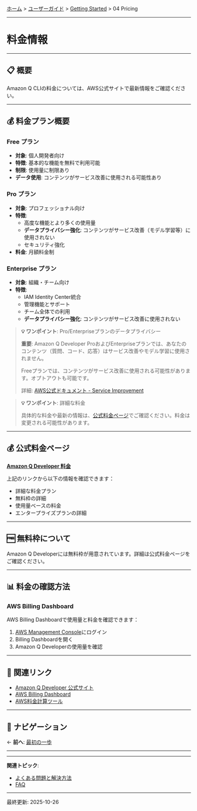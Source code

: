 [ホーム](../../README.md) > [ユーザーガイド](../README.md) > [Getting Started](README.md) > 04 Pricing

---

# 料金情報


---

## 📋 概要

Amazon Q CLIの料金については、AWS公式サイトで最新情報をご確認ください。

---

## 💰 料金プラン概要

### Free プラン
- **対象**: 個人開発者向け
- **特徴**: 基本的な機能を無料で利用可能
- **制限**: 使用量に制限あり
- **データ使用**: コンテンツがサービス改善に使用される可能性あり

### Pro プラン
- **対象**: プロフェッショナル向け
- **特徴**: 
  - 高度な機能とより多くの使用量
  - **データプライバシー強化**: コンテンツがサービス改善（モデル学習等）に使用されない
  - セキュリティ強化
- **料金**: 月額料金制

### Enterprise プラン
- **対象**: 組織・チーム向け
- **特徴**: 
  - IAM Identity Center統合
  - 管理機能とサポート
  - チーム全体での利用
  - **データプライバシー強化**: コンテンツがサービス改善に使用されない

> **💡 ワンポイント**: Pro/Enterpriseプランのデータプライバシー
> 
> **重要**: Amazon Q Developer ProおよびEnterpriseプランでは、あなたのコンテンツ（質問、コード、応答）はサービス改善やモデル学習に使用されません。
> 
> Freeプランでは、コンテンツがサービス改善に使用される可能性があります。オプトアウトも可能です。
> 
> 詳細: [AWS公式ドキュメント - Service Improvement](https://docs.aws.amazon.com/amazonq/latest/qdeveloper-ug/service-improvement.html)

> **💡 ワンポイント**: 詳細な料金
> 
> 具体的な料金や最新の情報は、[公式料金ページ](https://aws.amazon.com/q/developer/pricing/)でご確認ください。料金は変更される可能性があります。

---

## 💰 公式料金ページ

**[Amazon Q Developer 料金](https://aws.amazon.com/q/developer/pricing/)**

上記のリンクから以下の情報を確認できます：
- 詳細な料金プラン
- 無料枠の詳細
- 使用量ベースの料金
- エンタープライズプランの詳細

---

## 🆓 無料枠について

Amazon Q Developerには無料枠が用意されています。詳細は公式料金ページをご確認ください。

---

## 📊 料金の確認方法

### AWS Billing Dashboard

AWS Billing Dashboardで使用量と料金を確認できます：

1. [AWS Management Console](https://console.aws.amazon.com/)にログイン
2. Billing Dashboardを開く
3. Amazon Q Developerの使用量を確認

---

## 🔗 関連リンク

- [Amazon Q Developer 公式サイト](https://aws.amazon.com/q/developer/)
- [AWS Billing Dashboard](https://console.aws.amazon.com/billing/)
- [AWS料金計算ツール](https://calculator.aws/)

---

## 📖 ナビゲーション

← **前へ**: [最初の一歩](03_first-steps.md)

---

---

**関連トピック**:
- [よくある問題と解決方法](../06_troubleshooting/02_common-issues.md)
- [FAQ](../06_troubleshooting/01_faq.md)

---

最終更新: 2025-10-26
